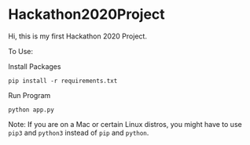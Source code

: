 # Hackathon2020Project

Hi, this is my first Hackathon 2020 Project. 

To Use:

Install Packages
```
pip install -r requirements.txt
```

Run Program
```
python app.py
```

Note: If you are on a Mac or certain Linux distros, you might have to use `pip3` and `python3` instead of `pip` and `python`. 
